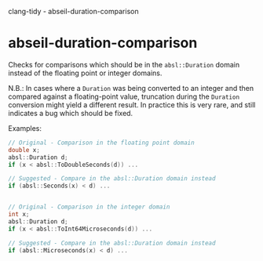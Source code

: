 clang-tidy - abseil-duration-comparison

</div>

# abseil-duration-comparison

Checks for comparisons which should be in the `absl::Duration` domain
instead of the floating point or integer domains.

N.B.: In cases where a `Duration` was being converted to an integer and
then compared against a floating-point value, truncation during the
`Duration` conversion might yield a different result. In practice this
is very rare, and still indicates a bug which should be fixed.

Examples:

``` c++
// Original - Comparison in the floating point domain
double x;
absl::Duration d;
if (x < absl::ToDoubleSeconds(d)) ...

// Suggested - Compare in the absl::Duration domain instead
if (absl::Seconds(x) < d) ...


// Original - Comparison in the integer domain
int x;
absl::Duration d;
if (x < absl::ToInt64Microseconds(d)) ...

// Suggested - Compare in the absl::Duration domain instead
if (absl::Microseconds(x) < d) ...
```
